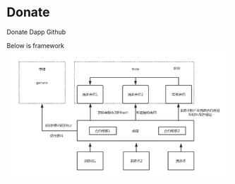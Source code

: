 # Donate
Donate Dapp Github

Below is framework
![image](https://github.com/HiZhongxh/Donate/blob/master/framework.jpg?raw=true)




